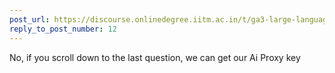 ```yaml
---
post_url: https://discourse.onlinedegree.iitm.ac.in/t/ga3-large-language-models-discussion-thread-tds-jan-2025/163247/13
reply_to_post_number: 12
---
```

No, if you scroll down to the last question, we can get our Ai Proxy key
